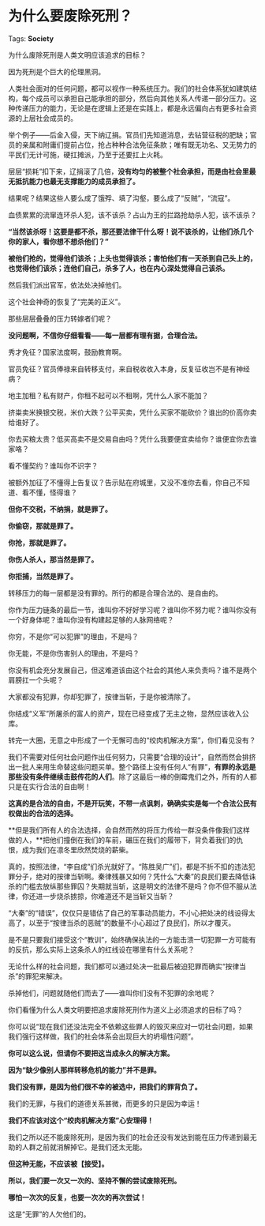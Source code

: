 # 为什么要废除死刑？

Tags: **Society**

为什么废除死刑是人类文明应该追求的目标？

因为死刑是个巨大的伦理黑洞。

人类社会面对的任何问题，都可以视作一种系统压力。我们的社会体系犹如建筑结构，每个成员可以承担自己能承担的部分，然后向其他关系人传递一部分压力。这种传递压力的能力，无论是在逻辑上还是在实践上，都是永远偏向占有更多社会资源的上层社会成员的。

举个例子——后金入侵，天下纳辽捐。官员们先知道消息，去钻营征税的肥缺；官员的亲属和附庸们提前占位，抢占种种合法免征条款；唯有既无功名、又无势力的平民们无计可施，硬扛摊派，乃至于还要扛上火耗。

层层“损耗”扣下来，辽捐滚了几倍，**没有均匀的被整个社会承担，而是由社会里最无抵抗能力也最无支撑能力的成员承担了。**

结果呢？结果这些人要么成了饿殍、填了沟壑，要么成了“反贼”，“流寇”。

血债累累的流窜连环杀人犯，该不该杀？占山为王的拦路抢劫杀人犯，该不该杀？

**“当然该杀呀！这要是都不杀，那还要法律干什么呀！说不该杀的，让他们杀几个你的家人，看你想不想杀他们？”**

**被他们抢的，觉得他们该杀；上头也觉得该杀；害怕他们有一天杀到自己头上的，也觉得他们该杀；连他们自己，杀多了人，也在内心深处觉得自己该杀。**

然后我们派出官军，依法处决掉他们。

这个社会神奇的恢复了“完美的正义”。

那些层层叠叠的压力转嫁者们呢？

**没问题啊，不信你仔细看看——每一层都有理有据，合理合法。**

秀才免征？国家法度啊，鼓励教育啊。

官员免征？官员俸禄来自转移支付，来自税收收入本身，反复征收岂不是有神经病？

地主加租？私有财产，你租不起可以不租啊，凭什么人家不能加？

挤粜卖米换银交税，米价大跌？公平买卖，凭什么买家不能砍价？谁出的价高你卖给谁好了。

你去买粮太贵？低买高卖不是交易自由吗？凭什么我要便宜卖给你？谁便宜你去谁家咯？

看不懂契约？谁叫你不识字？

被额外加征了不懂得上告复议？告示贴在府城里，又没不准你去看，你自己不知道、看不懂，怪得谁？

**但你不交税，不纳捐，就是罪了。**

**你偷窃，那就是罪了。**

**你抢，那就是罪了。**

**你伤人杀人，那当然是罪了。**

**你拒捕，当然是罪了。**

转移压力的每一层都是没有罪的。所行的都是合理合法的、是自由的。

你作为压力链条的最后一节，谁叫你不好好学习呢？谁叫你不努力呢？谁叫你没有一个好身体呢？谁叫你没有构建起足够的人脉网络呢？

你穷，不是你“可以犯罪”的理由，不是吗？

你无能，不是你伤害别人的理由，不是吗？

你没有机会充分发展自己，但这难道该由这个社会的其他人来负责吗？谁不是两个肩膀扛一个头呢？

大家都没有犯罪，你却犯罪了，按律当斩，于是你被清除了。

你结成“义军”所屠杀的富人的资产，现在已经变成了无主之物，显然应该收入公库。

转完一大圈，无意之中形成了一个无懈可击的“绞肉机解决方案”，你们看见没有？

我们不需要对任何社会问题作出任何努力，只需要“合理的设计”，自然而然会排挤出一批人来用生命替这些问题买单。整个路径上没有任何人“有罪”，**有罪的永远是那些没有条件继续击鼓传花的人们**。除了这最后一棒的倒霉鬼们之外，所有的人都只是在实行合法的自由啊！

**这真的是合法的自由，不是开玩笑，不带一点讽刺，确确实实是每一个合法公民有权做出的合法的选择。**

**但是我们所有人的合法选择，会自然而然的将压力传给一群没条件像我们这样做的人，**把他们撞倒在我们的车前，碾压在我们的履带下，背负着我们的仇恨，成为我们在凛冬里欣然焚烧的薪柴。

真的，按照法律，“李自成”们杀光就好了。“陈胜吴广”们，都是不折不扣的违法犯罪分子，绝对的按律当斩啊。秦律残暴又如何？凭什么“大秦”的良民们要去降低诛杀的门槛去放纵那些罪囚？失期就当斩，这是明文的法律不是吗？你不但不服从法律，你还进一步烧杀掳掠，你难道还不是当斩又当斩？

“大秦”的“错误”，仅仅只是错估了自己的军事动员能力，不小心把处决的线设得太高了，以至于“按律当杀的恶贼”的数量不小心超过了良民们，所以才覆灭。

是不是只要我们接受这个“教训”，始终确保执法的一方能击溃一切犯罪一方可能有的反抗，那么实际上这条杀人的红线设在哪里有什么关系呢？

无论什么样的社会问题，我们都可以通过处决一批最后被迫犯罪而确实“按律当杀”的罪犯来解决。

杀掉他们，问题就随他们而去了——谁叫你们没有不犯罪的余地呢？

你们看懂为什么人类文明要把追求废除死刑作为道义上必须追求的目标了吗？

你可以说“现在我们还没法完全不依赖这些罪人的毁灭来应对一切社会问题，如果我们强行这样做，我们的社会体系会出现巨大的坍塌性问题”。

**你可以这么说，但请你不要把这当成永久的解决方案。**

**因为“缺少像别人那样转移危机的能力”并不是罪。**

**我们没有罪，是因为他们很不幸的被选中，把我们的罪背负了。**

我们的无罪，与我们的道德关系甚微，而更多的只是因为幸运！

**我们不应该对这个“绞肉机解决方案”心安理得！**

我们之所以还不能废除死刑，是因为我们的社会还没有发达到能在压力传递到最无助的人群之前就消解掉它。是我们还太无能。

**但这种无能，不应该被【接受】。**

**所以，我们要一次又一次的、坚持不懈的尝试废除死刑。**

**哪怕一次次的反复，也要一次次的再次尝试！**

这是“无罪”的人欠他们的。



